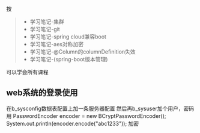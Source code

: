 按
> * 学习笔记-集群
> * 学习笔记-git
> * 学习笔记-spring cloud兼容boot
> * 学习笔记-aes对称加密
> * 学习笔记-@Column的columnDefinition失效
> * 学习笔记-(spring-boot版本管理)

可以学会所有课程

## web系统的登录使用
在b_sysconfig数据表配置上加一条服务器配置
然后再b_sysuser加个用户，密码用
PasswordEncoder encoder = new BCryptPasswordEncoder();
System.out.println(encoder.encode("abc1233"));
加密
